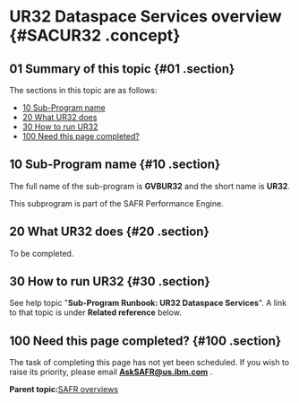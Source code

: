 # UR32 Dataspace Services overview {#SACUR32 .concept}

## 01 Summary of this topic {#01 .section}

The sections in this topic are as follows:

-   [10 Sub-Program name](SACUR32.md#10)
-   [20 What UR32 does](SACUR32.md#20)
-   [30 How to run UR32](SACUR32.md#30)
-   [100 Need this page completed?](SACUR32.md#100)

## 10 Sub-Program name {#10 .section}

The full name of the sub-program is **GVBUR32** and the short name is **UR32**.

This subprogram is part of the SAFR Performance Engine.

## 20 What UR32 does {#20 .section}

To be completed.

## 30 How to run UR32 {#30 .section}

See help topic "**Sub-Program Runbook: UR32 Dataspace Services**". A link to that topic is under **Related reference** below.

## 100 Need this page completed? {#100 .section}

The task of completing this page has not yet been scheduled. If you wish to raise its priority, please email **AskSAFR@us.ibm.com** .

**Parent topic:**[SAFR overviews](../html/AAR450Overviews.md)

